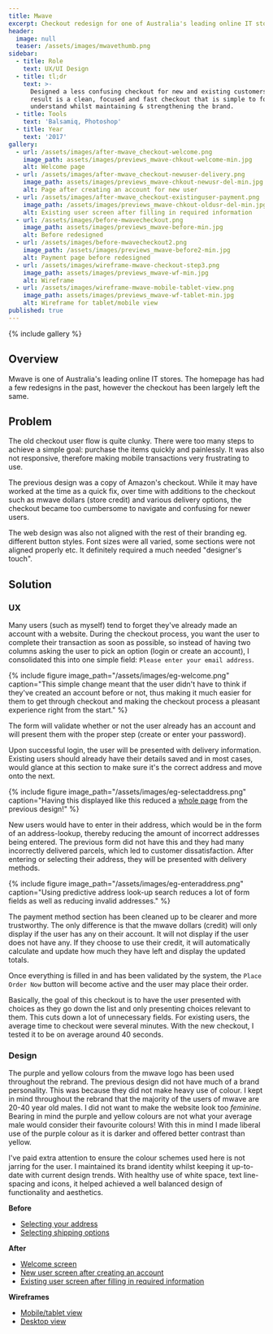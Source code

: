 ```yaml
---
title: Mwave
excerpt: Checkout redesign for one of Australia's leading online IT stores
header:
  image: null
  teaser: /assets/images/mwavethumb.png
sidebar:
  - title: Role
    text: UX/UI Design
  - title: tl;dr
    text: >-
      Designed a less confusing checkout for new and existing customers. The end
      result is a clean, focused and fast checkout that is simple to follow and
      understand whilst maintaining & strengthening the brand.
  - title: Tools
    text: 'Balsamiq, Photoshop'
  - title: Year
    text: '2017'
gallery:
  - url: /assets/images/after-mwave_checkout-welcome.png
    image_path: assets/images/previews_mwave-chkout-welcome-min.jpg
    alt: Welcome page
  - url: /assets/images/after-mwave_checkout-newuser-delivery.png
    image_path: assets/images/previews_mwave-chkout-newusr-del-min.jpg
    alt: Page after creating an account for new user
  - url: /assets/images/after-mwave_checkout-existinguser-payment.png
    image_path: /assets/images/previews_mwave-chkout-oldusr-del-min.jpg
    alt: Existing user screen after filling in required information
  - url: /assets/images/before-mwavecheckout.png
    image_path: assets/images/previews_mwave-before-min.jpg
    alt: Before redesigned
  - url: /assets/images/before-mwavecheckout2.png
    image_path: /assets/images/previews_mwave-before2-min.jpg
    alt: Payment page before redesigned
  - url: /assets/images/wireframe-mwave-checkout-step3.png
    image_path: assets/images/previews_mwave-wf-min.jpg
    alt: Wireframe
  - url: /assets/images/wireframe-mwave-mobile-tablet-view.png
    image_path: assets/images/previews_mwave-wf-tablet-min.jpg
    alt: Wireframe for tablet/mobile view
published: true
---
```


{% include gallery %}

## Overview
Mwave is one of Australia's leading online IT stores. The homepage has had a few redesigns in the past, however the checkout has been largely left the same.

## Problem
The old checkout user flow is quite clunky. There were too many steps to achieve a simple goal: purchase the items quickly and painlessly. It was also not responsive, therefore making mobile transactions very frustrating to use.

The previous design was a copy of Amazon's checkout. While it may have worked at the time as a quick fix, over time with additions to the checkout such as mwave dollars (store credit) and various delivery options, the checkout became too cumbersome to navigate and confusing for newer users.

The web design was also not aligned with the rest of their branding eg. different button styles. Font sizes were all varied, some sections were not aligned properly etc. It definitely required a much needed "designer's touch".

## Solution

### UX
Many users (such as myself) tend to forget they've already made an account with a website. During the checkout process, you want the user to complete their transaction as soon as possible, so instead of having two columns asking the user to pick an option (login or create an account), I consolidated this into one simple field: `Please enter your email address`.

{% include figure image_path="/assets/images/eg-welcome.png" caption="This simple change meant that the user didn't have to think if they've created an account before or not, thus making it much easier for them to get through checkout and making the checkout process a pleasant experience right from the start." %}

The form will validate whether or not the user already has an account and will present them with the proper step (create or enter your password).

Upon successful login, the user will be presented with delivery information. Existing users should already have their details saved and in most cases, would glance at this section to make sure it's the correct address and move onto the next.

{% include figure image_path="/assets/images/eg-selectaddress.png" caption="Having this displayed like this reduced a [whole page](/assets/images/before-mwavecheckout.png) from the previous design!" %}

New users would have to enter in their address, which would be in the form of an address-lookup, thereby reducing the amount of incorrect addresses being entered. The previous form did not have this and they had many incorrectly delivered parcels, which led to customer dissatisfaction. After entering or selecting their address, they will be presented with delivery methods.

{% include figure image_path="/assets/images/eg-enteraddress.png" caption="Using predictive address look-up search reduces a lot of form fields as well as reducing invalid addresses." %}

The payment method section has been cleaned up to be clearer and more trustworthy. The only difference is that the mwave dollars (credit) will only display if the user has any on their account. It will not display if the user does not have any. If they choose to use their credit, it will automatically calculate and update how much they have left and display the updated totals.

Once everything is filled in and has been validated by the system, the `Place Order Now` button will become active and the user may place their order.

Basically, the goal of this checkout is to have the user presented with choices as they go down the list and only presenting choices relevant to them. This cuts down a lot of unnecessary fields. For existing users, the average time to checkout were several minutes. With the new checkout, I tested it to be on average around 40 seconds.

### Design
The purple and yellow colours from the mwave logo has been used throughout the rebrand. The previous design did not have much of a brand personality. This was because they did not make heavy use of colour. I kept in mind throughout the rebrand that the majority of the users of mwave are 20-40 year old males. I did not want to make the website look too *feminine*. Bearing in mind the purple and yellow colours are not what your average male would consider their favourite colours! With this in mind I made liberal use of the purple colour as it is darker and offered better contrast than yellow.

I've paid extra attention to ensure the colour schemes used here is not jarring for the user. I maintained its brand identity whilst keeping it up-to-date with current design trends. With healthy use of white space, text line-spacing and icons, it helped achieved a well balanced design of functionality and aesthetics.

**Before**
* [Selecting your address](/assets/images/before-mwavecheckout.png)
* [Selecting shipping options](/assets/images/before-mwavecheckout2.png)

**After**
* [Welcome screen](/assets/images/after-mwave_checkout-welcome.png)
* [New user screen after creating an account](/assets/images/after-mwave_checkout-newuser-delivery.png)
* [Existing user screen after filling in required information](/assets/images/after-mwave_checkout-existinguser-payment.png)

**Wireframes**
* [Mobile/tablet view](/assets/images/wireframe-mwave-mobile-tablet-view.png)
* [Desktop view](/assets/images/wireframe-mwave-checkout-step3.png)

